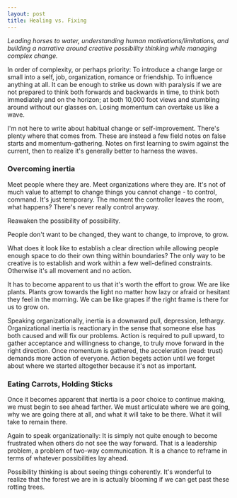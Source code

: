 ```yaml
---
layout: post
title: Healing vs. Fixing
---
```


_Leading horses to water, understanding human motivations/limitations, and building a narrative around creative possibility thinking while managing complex change._

In order of complexity, or perhaps priority: To introduce a change large or small into a self, job, organization, romance or friendship. To influence anything at all. It can be enough to strike us down with paralysis if we are not prepared to think both forwards and backwards in time, to think both immediately and on the horizon; at both 10,000 foot views and stumbling around without our glasses on. Losing momentum can overtake us like a wave.

I'm not here to write about habitual change or self-improvement. There's plenty where that comes from. These are instead a few field notes on false starts and momentum-gathering. Notes on first learning to swim against the current, then to realize it's generally better to harness the waves.
### Overcoming inertia

Meet people where they are. Meet organizations where they are. It's not of much value to attempt to change things you cannot change - to control, command. It's just temporary. The moment the controller leaves the room, what happens? There's never really control anyway.

Reawaken the possibility of possibility.

People don't want to be changed, they want to change, to improve, to grow.

What does it look like to establish a clear direction while allowing people enough space to do their own thing within boundaries? The only way to be creative is to establish and work within a few well-defined constraints. Otherwise it's all movement and no action.

It has to become apparent to us that it's worth the effort to grow. We are like plants. Plants grow towards the light no matter how lazy or afraid or hesitant they feel in the morning. We can be like grapes if the right frame is there for us to grow on.

Speaking organizationally, inertia is a downward pull, depression, lethargy. Organizational inertia is reactionary in the sense that someone else has both caused and will fix our problems. Action is required to pull upward, to gather acceptance and willingness to change, to truly move forward in the right direction. Once momentum is gathered, the acceleration (read: trust) demands more action of everyone. Action begets action until we forget about where we started altogether because it's not as important.

### Eating Carrots, Holding Sticks

Once it becomes apparent that inertia is a poor choice to continue making, we must begin to see ahead farther. We must articulate where we are going, why we are going there at all, and what it will take to be there. What it will take to remain there.

Again to speak organizationally: It is simply not quite enough to become frustrated when others do not see the way forward. That is a leadership problem, a problem of two-way communication. It is a chance to reframe in terms of whatever possibilities lay ahead.

Possibility thinking is about seeing things coherently. It's wonderful to realize that the forest we are in is actually blooming if we can get past these rotting trees.
